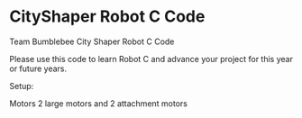 # CityShaper Robot C Code
 Team Bumblebee City Shaper Robot C Code

Please use this code to learn Robot C and advance your project for this year or future years. 

Setup:


Motors
2 large motors and 2 attachment motors


